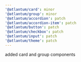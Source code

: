 ```yaml
---
'@atlantum/card': minor
'@atlantum/group': minor
'@atlantum/accordion': patch
'@atlantum/accordion-item': patch
'@atlantum/button': patch
'@atlantum/checkbox': patch
'@atlantum/input': patch
'@atlantum/theme': patch
---
```


added card and group components
